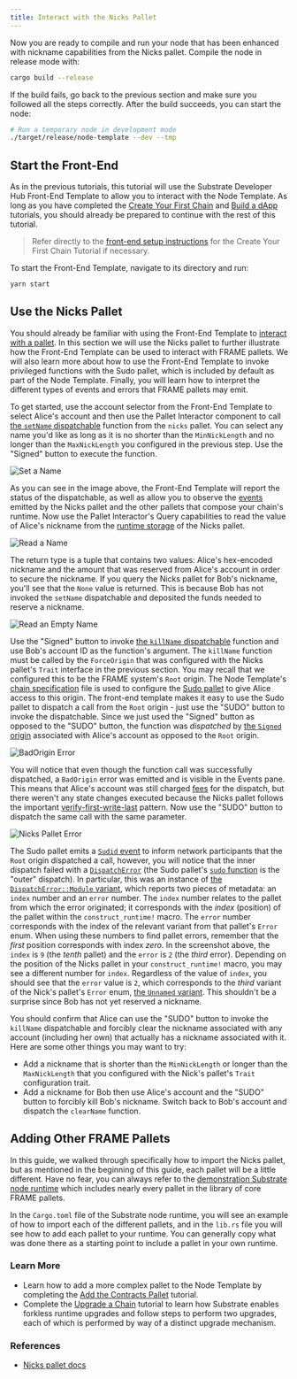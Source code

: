 ```yaml
---
title: Interact with the Nicks Pallet
---
```


Now you are ready to compile and run your node that has been enhanced with nickname capabilities
from the Nicks pallet. Compile the node in release mode with:

```bash
cargo build --release
```

If the build fails, go back to the previous section and make sure you followed all the steps
correctly. After the build succeeds, you can start the node:

```bash
# Run a temporary node in development mode
./target/release/node-template --dev --tmp
```

## Start the Front-End

As in the previous tutorials, this tutorial will use the Substrate Developer Hub Front-End Template
to allow you to interact with the Node Template. As long as you have completed the
[Create Your First Chain](../create-your-first-substrate-chain) and [Build a dApp](../build-a-dapp)
tutorials, you should already be prepared to continue with the rest of this tutorial.

> Refer directly to the
> [front-end setup instructions](../create-your-first-substrate-chain/setup#install-the-front-end-template)
> for the Create Your First Chain Tutorial if necessary.

To start the Front-End Template, navigate to its directory and run:

```bash
yarn start
```

## Use the Nicks Pallet

You should already be familiar with using the Front-End Template to
[interact with a pallet](../create-your-first-substrate-chain/interact#pallet-interactor-&-events).
In this section we will use the Nicks pallet to further illustrate how the Front-End Template can be
used to interact with FRAME pallets. We will also learn more about how to use the Front-End Template
to invoke privileged functions with the Sudo pallet, which is included by default as part of the
Node Template. Finally, you will learn how to interpret the different types of events and errors
that FRAME pallets may emit.

To get started, use the account selector from the Front-End Template to
select Alice's account and then use the Pallet Interactor component to call
[the `setName` dispatchable](https://substrate.dev/rustdocs/v3.0.0/pallet_nicks/enum.Call.html#variant.set_name)
function from the `nicks` pallet. You can select any name you'd like as long as it is no shorter
than the `MinNickLength` and no longer than the `MaxNickLength` you configured in the previous step.
Use the "Signed" button to execute the function.

![Set a Name](assets/tutorials/add-a-pallet/set-name.png)

As you can see in the image above, the Front-End Template will report the status of the
dispatchable, as well as allow you to observe the
[events](https://substrate.dev/rustdocs/v3.0.0/pallet_nicks/enum.RawEvent.html) emitted by the Nicks
pallet and the other pallets that compose your chain's runtime. Now use the Pallet Interactor's
Query capabilities to read the value of Alice's nickname from the
[runtime storage](../../knowledgebase/runtime/storage) of the Nicks pallet.

![Read a Name](assets/tutorials/add-a-pallet/name-of-alice.png)

The return type is a tuple that contains two values: Alice's hex-encoded nickname and the amount
that was reserved from Alice's account in order to secure the nickname. If you query the Nicks
pallet for Bob's nickname, you'll see that the `None` value is returned. This is because Bob has not
invoked the `setName` dispatchable and deposited the funds needed to reserve a nickname.

![Read an Empty Name](assets/tutorials/add-a-pallet/name-of-bob.png)

Use the "Signed" button to invoke
[the `killName` dispatchable](https://substrate.dev/rustdocs/v3.0.0/pallet_nicks/enum.Call.html#variant.kill_name)
function and use Bob's account ID as the function's argument. The `killName` function must be called
by the `ForceOrigin` that was configured with the Nicks pallet's `Trait` interface in the previous
section. You may recall that we configured this to be the FRAME system's `Root` origin. The Node
Template's
[chain specification](https://github.com/substrate-developer-hub/substrate-node-template/blob/v3.0.0/node/src/chain_spec.rs)
file is used to configure the
[Sudo pallet](https://substrate.dev/rustdocs/v3.0.0/pallet_sudo/index.html) to give Alice access to
this origin. The front-end template makes it easy to use the Sudo pallet to dispatch a call from the
`Root` origin - just use the "SUDO" button to invoke the dispatchable. Since we just used the
"Signed" button as opposed to the "SUDO" button, the function was _dispatched_ by
[the `Signed` origin](https://substrate.dev/rustdocs/v3.0.0/frame_system/enum.RawOrigin.html#variant.Signed)
associated with Alice's account as opposed to the `Root` origin.

![`BadOrigin` Error](assets/tutorials/add-a-pallet/clear-name-bad-origin.png)

You will notice that even though the function call was successfully dispatched, a `BadOrigin` error
was emitted and is visible in the Events pane. This means that Alice's account was still charged
[fees](../../knowledgebase/runtime/fees) for the dispatch, but there weren't any state changes
executed because the Nicks pallet follows the important
[verify-first-write-last](../../knowledgebase/runtime/storage#verify-first-write-last) pattern. Now
use the "SUDO" button to dispatch the same call with the same parameter.

![Nicks Pallet Error](assets/tutorials/add-a-pallet/clear-name-error.png)

The Sudo pallet emits a
[`Sudid` event](https://substrate.dev/rustdocs/v3.0.0/pallet_sudo/enum.RawEvent.html#variant.Sudid)
to inform network participants that the `Root` origin dispatched a call, however, you will notice
that the inner dispatch failed with a
[`DispatchError`](https://substrate.dev/rustdocs/v3.0.0/sp_runtime/enum.DispatchError.html) (the
Sudo pallet's
[`sudo` function](https://substrate.dev/rustdocs/v3.0.0/pallet_sudo/enum.Call.html#variant.sudo) is
the "outer" dispatch). In particular, this was an instance of
[the `DispatchError::Module` variant](https://substrate.dev/rustdocs/v3.0.0/frame_support/dispatch/enum.DispatchError.html#variant.Module),
which reports two pieces of metadata: an `index` number and an `error` number. The `index` number
relates to the pallet from which the error originated; it corresponds with the _index_ (position) of
the pallet within the `construct_runtime!` macro. The `error` number corresponds with the index of
the relevant variant from that pallet's `Error` enum. When using these numbers to find pallet
errors, remember that the _first_ position corresponds with index _zero_. In the screenshot above,
the `index` is `9` (the _tenth_ pallet) and the `error` is `2` (the _third_ error). Depending on the
position of the Nicks pallet in your `construct_runtime!` macro, you may see a different number for
`index`. Regardless of the value of `index`, you should see that the `error` value is `2`, which
corresponds to the _third_ variant of the Nick's pallet's `Error` enum,
[the `Unnamed` variant](https://substrate.dev/rustdocs/v3.0.0/pallet_nicks/enum.Error.html#variant.Unnamed).
This shouldn't be a surprise since Bob has not yet reserved a nickname.

You should confirm that Alice can use the "SUDO" button to invoke the `killName` dispatchable and
forcibly clear the nickname associated with any account (including her own) that actually has a
nickname associated with it. Here are some other things you may want to try:

- Add a nickname that is shorter than the `MinNickLength` or longer than the `MaxNickLength` that
  you configured with the Nick's pallet's `Trait` configuration trait.
- Add a nickname for Bob then use Alice's account and the "SUDO" button to forcibly kill Bob's
  nickname. Switch back to Bob's account and dispatch the `clearName` function.

## Adding Other FRAME Pallets

In this guide, we walked through specifically how to import the Nicks pallet, but as mentioned in
the beginning of this guide, each pallet will be a little different. Have no fear, you can always
refer to the
[demonstration Substrate node runtime](https://github.com/paritytech/substrate/tree/v3.0.0/bin/node/runtime)
which includes nearly every pallet in the library of core FRAME pallets.

In the `Cargo.toml` file of the Substrate node runtime, you will see an example of how to import
each of the different pallets, and in the `lib.rs` file you will see how to add each pallet to your
runtime. You can generally copy what was done there as a starting point to include a pallet in your
own runtime.

### Learn More

- Learn how to add a more complex pallet to the Node Template by completing the
  [Add the Contracts Pallet](../add-contracts-pallet) tutorial.
- Complete the [Upgrade a Chain](../upgrade-a-chain) tutorial to learn how Substrate enables
  forkless runtime upgrades and follow steps to perform two upgrades, each of which is performed by
  way of a distinct upgrade mechanism.

### References

- [Nicks pallet docs](https://substrate.dev/rustdocs/v3.0.0/pallet_nicks/index.html)
